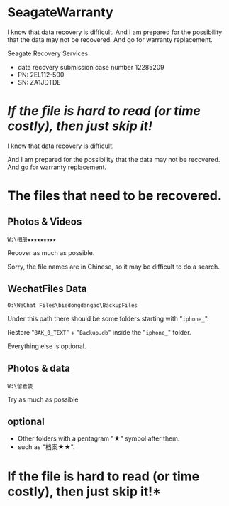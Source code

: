 # SeagateWarranty
I know that data recovery is difficult.  And I am prepared for the possibility that the data may not be recovered. And go for warranty replacement.


Seagate Recovery Services
* data recovery submission case number 12285209
* PN: 2EL112-500
* SN: ZA1JDTDE



# ***If the file is hard to read (or time costly), then just skip it!***

I know that data recovery is difficult.

And I am prepared for the possibility that the data may not be recovered.
And go for warranty replacement.

# **The files that need to be recovered.**

## Photos & Videos
`W:\相册★★★★★★★★★`

Recover as much as possible.

Sorry, the file names are in Chinese, so it may be difficult to do a search.

## WechatFiles Data

`O:\WeChat Files\biedongdangao\BackupFiles`

Under this path there should be some folders starting with "`iphone_`".

Restore "`BAK_0_TEXT`" + "`Backup.db`" inside the "`iphone_`" folder.

Everything else is optional.

## Photos & data
`W:\留着装`

Try as much as possible

## optional
* Other folders with a pentagram "★" symbol after them.
* such as "档案★★".


# **If the file is hard to read (or time costly), then just skip it!***
